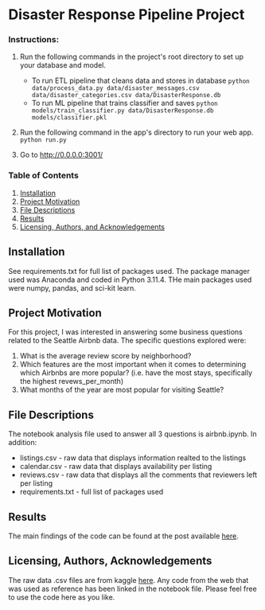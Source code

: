 # Disaster Response Pipeline Project

### Instructions:
1. Run the following commands in the project's root directory to set up your database and model.

    - To run ETL pipeline that cleans data and stores in database
        `python data/process_data.py data/disaster_messages.csv data/disaster_categories.csv data/DisasterResponse.db`
    - To run ML pipeline that trains classifier and saves
        `python models/train_classifier.py data/DisasterResponse.db models/classifier.pkl`

2. Run the following command in the app's directory to run your web app.
    `python run.py`

3. Go to http://0.0.0.0:3001/


### Table of Contents

1. [Installation](#installation)
2. [Project Motivation](#motivation)
3. [File Descriptions](#files)
4. [Results](#results)
5. [Licensing, Authors, and Acknowledgements](#licensing)

## Installation <a name="installation"></a>

See requirements.txt for full list of packages used.  The package manager used was Anaconda and coded in Python 3.11.4.  THe main packages used were numpy, pandas, and sci-kit learn.

## Project Motivation<a name="motivation"></a>

For this project, I was interested in answering some business questions related to the Seattle Airbnb data.  The specific questions explored were:

1. What is the average review score by neighborhood?
2. Which features are the most important when it comes to determining which Airbnbs are more popular? (i.e. have the most stays, specifically the highest revews_per_month)
3. What months of the year are most popular for visiting Seattle?

## File Descriptions <a name="files"></a>

The notebook analysis file used to answer all 3 questions is airbnb.ipynb.  In addition:

- listings.csv - raw data that displays information realted to the listings
- calendar.csv - raw data that displays availability per listing
- reviews.csv - raw data that displays all the comments that reviewers left per listing
- requirements.txt - full list of packages used

## Results<a name="results"></a>

The main findings of the code can be found at the post available [here](https://medium.com/@cbeacham_96550/before-that-trip-to-seattle-2af2f609c8cb).

## Licensing, Authors, Acknowledgements<a name="licensing"></a>

The raw data .csv files are from kaggle [here](https://www.kaggle.com/datasets/airbnb/seattle).  Any code from the web that was used as reference has been linked in the notebook file.  Please feel free to use the code here as you like.